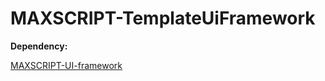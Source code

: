 # MAXSCRIPT-TemplateUiFramework

**Dependency:**
 
[MAXSCRIPT-UI-framework](https://github.com/vilbur/MAXSCRIPT-UI-framework)